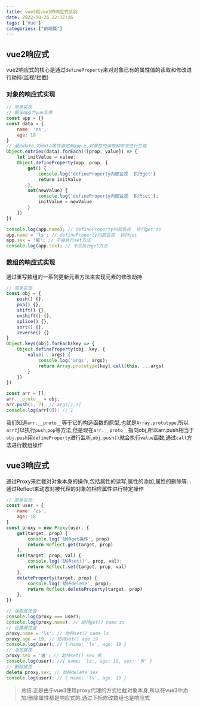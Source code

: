```yaml
---
title: vue2和vue3的响应式区别
date: 2022-10-26 22:17:26
tags: ['Vue']
categories: ["前端篇"]
---
```



## vue2响应式
vue2响应式的核心是通过`defineProperty`来对对象已有的属性值的读取和修改进行劫持(监视/拦截)
### 对象的响应式实现
~~~js
// 简单实现
// 假设app为vue实例
const app = {}
const data = {
    name: 'zs',
    age: 18
}
// 遍历data,将data属性绑定到app上,对属性的读取和修改进行拦截
Object.entries(data).forEach(([prop, value]) => {
    let initValue = value;
    Object.defineProperty(app, prop, {
        get() {
            console.log('defineProperty内部监视  执行get')
            return initValue
        },
        set(newValue) {
            console.log('defineProperty内部监视  执行set');
            initValue = newValue
        }
    })
})

console.log(app.name); // defineProperty内部监视  执行get zs
app.name = 'ls'; // defineProperty内部监视  执行set
app.sex = '男'; // 不会执行set方法
console.log(app.sex); // 不会执行get方法
~~~

### 数组的响应式实现
通过重写数组的一系列更新元素方法来实现元素的修改劫持
~~~js
// 简单实现
const obj = {
    push() {},
    pop() {},
    shift() {},
    unshift() {},
    splice() {},
    sort() {},
    reverse() {}
}
Object.keys(obj).forEach(key => {
    Object.defineProperty(obj, key, {
        value(...args) {
            console.log('args', args);
            return Array.prototype[key].call(this, ...args)
        }
    })
})

const arr = [];
arr.__proto__ = obj;
arr.push(1, 2); // args[1,2]
console.log(arr[0]); // 1
~~~
我们知道`arr.__proto__`等于它的构造函数的原型,也就是`Array.prototype`,所以`arr`可以执行`push`,`pop`等方法,但是现在`arr.__proto__`指向obj,所以arr.push相当于`obj.push`用`defineProperty`进行监听,`obj.push()`就会执行`value`函数,通过`call`方法进行数组操作

## vue3响应式
通过Proxy来拦截对对象本身的操作,包括属性的读写,属性的添加,属性的删除等...
通过Reflect来动态对被代理的对象的相应属性进行特定操作
~~~js
// 简单实现:
const user = {
    name: 'zs',
    age: 18
}
const proxy = new Proxy(user, {
    get(target, prop) {
        console.log('劫持get操作', prop)
        return Reflect.get(target, prop)
    },
    set(target, prop, val) {
        console.log('劫持set()', prop, val);
        return Reflect.set(target, prop, val)
    },
    deleteProperty(target, prop) {
        console.log('劫持delete', prop);
        return Reflect.deleteProperty(target, prop)
    },
})

// 读取属性值
console.log(proxy === user);
console.log(proxy.name); // 劫持get() name zs
// 设置属性值
proxy.name = 'ls'; // 劫持set() name ls
proxy.age = 19; // 劫持set() age 19
console.log(user); // { name: 'ls', age: 19 }
// 添加属性
proxy.sex = '男'; // 劫持set() sex 男
console.log(user); //{ name: 'ls', age: 19, sex: '男' }
// 删除属性
delete proxy.sex; // 劫持delete sex
console.log(user); // { name: 'ls', age: 19 }
~~~


> 总结:正是由于vue3使用proxy代理的方式拦截对象本身,所以在vue3中添加/删除属性都是响应式的,通过下标修改数组也是响应式